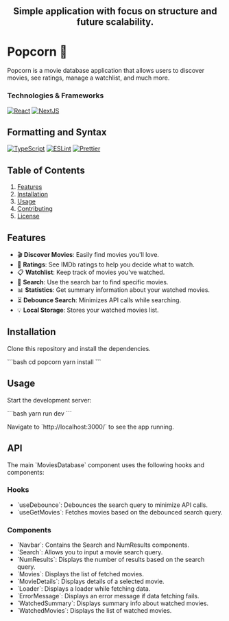 <h2 align="center">Simple application with focus on structure and future scalability.</h2>

# Popcorn 🍿

Popcorn is a movie database application that allows users to discover movies, see ratings, manage a watchlist, and much more.

### Technologies & Frameworks
[![React](https://img.shields.io/badge/react-black?style=for-the-badge&logo=react)](https://github.com/orpeq)
[![NextJS](https://img.shields.io/badge/next-black?style=for-the-badge&logo=next)](https://github.com/orpeq)

## Formatting and Syntax ##
[![TypeScript](https://img.shields.io/badge/typescript-black?style=for-the-badge&logo=typescript)](https://github.com/orpeq)
[![ESLint](https://img.shields.io/badge/eslint-black?style=for-the-badge&logo=eslint)](https://github.com/orpeq)
[![Prettier](https://img.shields.io/badge/prettier-black?style=for-the-badge&logo=prettier)](https://github.com/orpeq)

## Table of Contents

1. [Features](#features)
2. [Installation](#installation)
3. [Usage](#usage)
4. [Contributing](#contributing)
5. [License](#license)

## Features

- 🎬 **Discover Movies**: Easily find movies you'll love.
- 🌟 **Ratings**: See IMDb ratings to help you decide what to watch.
- 📋 **Watchlist**: Keep track of movies you've watched.
- 🎯 **Search**: Use the search bar to find specific movies.
- 📊 **Statistics**: Get summary information about your watched movies.
- ⏳ **Debounce Search**: Minimizes API calls while searching.
- 💡 **Local Storage**: Stores your watched movies list.

## Installation

Clone this repository and install the dependencies.

\`\`\`bash
cd popcorn
yarn install
\`\`\`

## Usage

Start the development server:

\`\`\`bash
yarn run dev
\`\`\`

Navigate to \`http://localhost:3000/` to see the app running.

## API

The main \`MoviesDatabase\` component uses the following hooks and components:

### Hooks

- \`useDebounce\`: Debounces the search query to minimize API calls.
- \`useGetMovies\`: Fetches movies based on the debounced search query.

### Components

- \`Navbar\`: Contains the Search and NumResults components.
- \`Search\`: Allows you to input a movie search query.
- \`NumResults\`: Displays the number of results based on the search query.
- \`Movies\`: Displays the list of fetched movies.
- \`MovieDetails\`: Displays details of a selected movie.
- \`Loader\`: Displays a loader while fetching data.
- \`ErrorMessage\`: Displays an error message if data fetching fails.
- \`WatchedSummary\`: Displays summary info about watched movies.
- \`WatchedMovies\`: Displays the list of watched movies.



